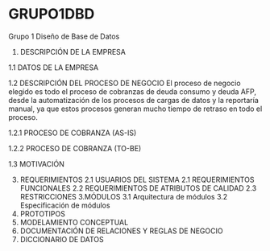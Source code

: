 # GRUPO1DBD
Grupo 1 Diseño de Base de Datos 

1. DESCRIPCIÓN DE LA EMPRESA

1.1 DATOS DE LA EMPRESA

1.2 DESCRIPCIÓN DEL PROCESO DE NEGOCIO
   El proceso de negocio elegido es todo el proceso de cobranzas de deuda consumo y deuda AFP, desde la automatización de los procesos de cargas de datos y la reportaría manual, ya que estos procesos generan mucho tiempo de retraso en todo el proceso. 

1.2.1 PROCESO DE COBRANZA (AS-IS)

1.2.2 PROCESO DE COBRANZA (TO-BE)

1.3 MOTIVACIÓN

3. REQUERIMIENTOS
2.1 USUARIOS DEL SISTEMA
2.1 REQUERIMIENTOS FUNCIONALES
2.2 REQUERIMIENTOS DE ATRIBUTOS DE CALIDAD
2.3 RESTRICCIONES 
3.MÓDULOS
3.1 Arquitectura de módulos
3.2 Especificación de módulos
8. PROTOTIPOS
9. MODELAMIENTO CONCEPTUAL
10. DOCUMENTACIÓN DE RELACIONES Y REGLAS DE NEGOCIO
11. DICCIONARIO DE DATOS
